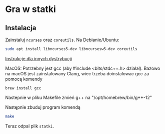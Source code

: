 # Gra w statki

## Instalacja
Zainstaluj `ncurses` oraz `coreutils`. Na Debianie/Ubuntu:
```bash
sudo apt install libncurses5-dev libncursesw5-dev coreutils
```  
[Instrukcje dla innych dystrybucji](https://www.cyberciti.biz/faq/linux-install-ncurses-library-headers-on-debian-ubuntu-centos-fedora)

MacOS:
Potrzebny jest gcc (aby #include <bits/stdc++.h> działał). Bazowo na macOS jest zainstalowany Clang, wiec trzeba doinstalowac gcc za pomocą komendy 
```
brew install gcc
```
Nastepnie w pliku Makefile zmień g++ na "/opt/homebrew/bin/g++-12"   

Następnie zbuduj program komendą
```bash
make
```
  
Teraz odpal plik `statki`.
